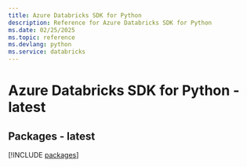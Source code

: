 ```yaml
---
title: Azure Databricks SDK for Python
description: Reference for Azure Databricks SDK for Python
ms.date: 02/25/2025
ms.topic: reference
ms.devlang: python
ms.service: databricks
---
```

# Azure Databricks SDK for Python - latest
## Packages - latest
[!INCLUDE [packages](databricks-index.md)]